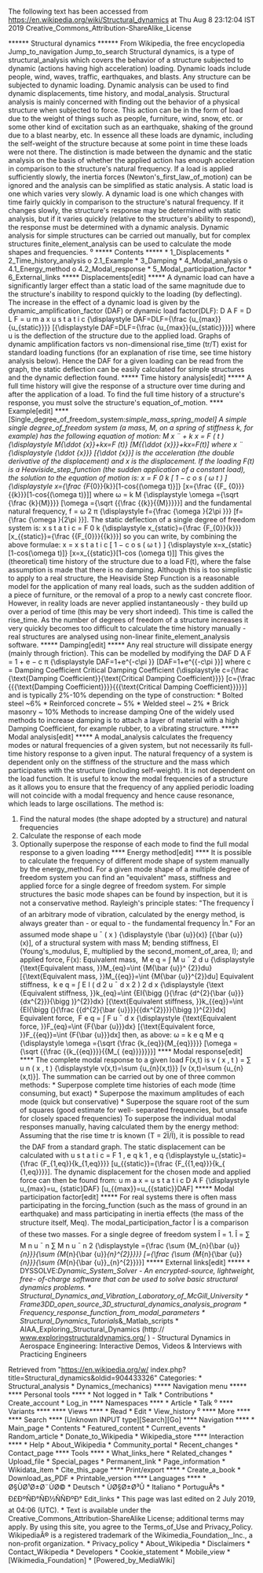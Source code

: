The following text has been accessed from https://en.wikipedia.org/wiki/Structural_dynamics at Thu Aug 8 23:12:04 IST 2019
Creative_Commons_Attribution-ShareAlike_License




















****** Structural dynamics ******
From Wikipedia, the free encyclopedia
Jump_to_navigation Jump_to_search
Structural dynamics, is a type of structural_analysis which covers the behavior
of a structure subjected to dynamic (actions having high acceleration) loading.
Dynamic loads include people, wind, waves, traffic, earthquakes, and blasts.
Any structure can be subjected to dynamic loading. Dynamic analysis can be used
to find dynamic displacements, time history, and modal_analysis.
Structural analysis is mainly concerned with finding out the behavior of a
physical structure when subjected to force. This action can be in the form of
load due to the weight of things such as people, furniture, wind, snow, etc. or
some other kind of excitation such as an earthquake, shaking of the ground due
to a blast nearby, etc. In essence all these loads are dynamic, including the
self-weight of the structure because at some point in time these loads were not
there. The distinction is made between the dynamic and the static analysis on
the basis of whether the applied action has enough acceleration in comparison
to the structure's natural frequency. If a load is applied sufficiently slowly,
the inertia forces (Newton's_first_law_of_motion) can be ignored and the
analysis can be simplified as static analysis.
A static load is one which varies very slowly. A dynamic load is one which
changes with time fairly quickly in comparison to the structure's natural
frequency. If it changes slowly, the structure's response may be determined
with static analysis, but if it varies quickly (relative to the structure's
ability to respond), the response must be determined with a dynamic analysis.
Dynamic analysis for simple structures can be carried out manually, but for
complex structures finite_element_analysis can be used to calculate the mode
shapes and frequencies.
⁰
***** Contents *****
    * 1_Displacements
    * 2_Time_history_analysis
          o 2.1_Example
    * 3_Damping
    * 4_Modal_analysis
          o 4.1_Energy_method
          o 4.2_Modal_response
    * 5_Modal_participation_factor
    * 6_External_links
***** Displacements[edit] *****
A dynamic load can have a significantly larger effect than a static load of the
same magnitude due to the structure's inability to respond quickly to the
loading (by deflecting). The increase in the effect of a dynamic load is given
by the dynamic_amplification_factor (DAF) or dynamic load factor(DLF):
         D A F = D L F =    u  m a x    u  s t a t i c       {\displaystyle
      DAF=DLF={\frac {u_{max}}{u_{static}}}}  [{\displaystyle DAF=DLF={\frac
      {u_{max}}{u_{static}}}}]
where u is the deflection of the structure due to the applied load.
Graphs of dynamic amplification factors vs non-dimensional rise_time (tr/T)
exist for standard loading functions (for an explanation of rise time, see time
history analysis below). Hence the DAF for a given loading can be read from the
graph, the static deflection can be easily calculated for simple structures and
the dynamic deflection found.
***** Time history analysis[edit] *****
A full time history will give the response of a structure over time during and
after the application of a load. To find the full time history of a structure's
response, you must solve the structure's equation_of_motion.
**** Example[edit] ****
[Single_degree_of_freedom_system:_simple_mass_spring_model]
A simple single degree_of_freedom system (a mass, M, on a spring of stiffness
k, for example) has the following equation of motion:
         M    x &#x00A8;    + k x = F ( t )   {\displaystyle M{\ddot {x}}+kx=F
      (t)}  [M{{\ddot  {x}}}+kx=F(t)]
where        x &#x00A8;      {\displaystyle {\ddot {x}}}  [{\ddot {x}}] is the
acceleration (the double derivative of the displacement) and x is the
displacement.
If the loading F(t) is a Heaviside_step_function (the sudden application of a
constant load), the solution to the equation of motion is:
         x =    F  0   k   [ 1 &#x2212; c o s  ( &#x03C9; t )  ]
      {\displaystyle x={\frac {F_{0}}{k}}[1-cos{(\omega t)}]}  [x={\frac  {{F_
      {0}}}{{k}}}[1-cos{(\omega t)}]]
where     &#x03C9; =    k M      {\displaystyle \omega ={\sqrt {\frac {k}{M}}}}
[\omega ={\sqrt  {{\frac  {{k}}{{M}}}}}] and the fundamental natural frequency,
f =   &#x03C9;  2 &#x03C0;      {\displaystyle f={\frac {\omega }{2\pi }}}  [f=
{\frac  {\omega }{2\pi }}].
The static deflection of a single degree of freedom system is:
          x  s t a t i c   =    F  0   k     {\displaystyle x_{static}={\frac
      {F_{0}}{k}}}  [x_{{static}}={\frac  {{F_{0}}}{{k}}}]
so you can write, by combining the above formulae:
         x =  x  s t a t i c   [ 1 &#x2212; c o s ( &#x03C9; t ) ]
      {\displaystyle x=x_{static}[1-cos(\omega t)]}  [x=x_{{static}}[1-cos
      (\omega t)]]
This gives the (theoretical) time history of the structure due to a load F(t),
where the false assumption is made that there is no damping.
Although this is too simplistic to apply to a real structure, the Heaviside
Step Function is a reasonable model for the application of many real loads,
such as the sudden addition of a piece of furniture, or the removal of a prop
to a newly cast concrete floor. However, in reality loads are never applied
instantaneously - they build up over a period of time (this may be very short
indeed). This time is called the rise_time.
As the number of degrees of freedom of a structure increases it very quickly
becomes too difficult to calculate the time history manually - real structures
are analysed using non-linear finite_element_analysis software.
***** Damping[edit] *****
Any real structure will dissipate energy (mainly through friction). This can be
modelled by modifying the DAF
         D A F = 1 +  e  &#x2212; c &#x03C0;     {\displaystyle DAF=1+e^{-c\pi
      }}  [DAF=1+e^{{-c\pi }}]
where     c =   Damping Coefficient Critical Damping Coefficient
{\displaystyle c={\frac {\text{Damping Coefficient}}{\text{Critical Damping
Coefficient}}}}  [c={\frac  {{{\text{Damping Coefficient}}}}{{{\text{Critical
Damping Coefficient}}}}}] and is typically 2%-10% depending on the type of
construction:
    * Bolted steel ~6%
    * Reinforced concrete ~ 5%
    * Welded steel ~ 2%
    * Brick masonry ~ 10%
Methods to increase damping
One of the widely used methods to increase damping is to attach a layer of
material with a high Damping Coefficient, for example rubber, to a vibrating
structure.
***** Modal analysis[edit] *****
A modal_analysis calculates the frequency modes or natural frequencies of a
given system, but not necessarily its full-time history response to a given
input. The natural frequency of a system is dependent only on the stiffness of
the structure and the mass which participates with the structure (including
self-weight). It is not dependent on the load function.
It is useful to know the modal frequencies of a structure as it allows you to
ensure that the frequency of any applied periodic loading will not coincide
with a modal frequency and hence cause resonance, which leads to large
oscillations.
The method is:
   1. Find the natural modes (the shape adopted by a structure) and natural
      frequencies
   2. Calculate the response of each mode
   3. Optionally superpose the response of each mode to find the full modal
      response to a given loading
**** Energy method[edit] ****
It is possible to calculate the frequency of different mode shape of system
manually by the energy_method. For a given mode shape of a multiple degree of
freedom system you can find an "equivalent" mass, stiffness and applied force
for a single degree of freedom system. For simple structures the basic mode
shapes can be found by inspection, but it is not a conservative method.
Rayleigh's principle states:
"The frequency Ï of an arbitrary mode of vibration, calculated by the energy
method, is always greater than - or equal to - the fundamental frequency Ïn."
For an assumed mode shape        u &#x00AF;    ( x )   {\displaystyle {\bar
{u}}(x)}  [{\bar  {u}}(x)], of a structural system with mass M; bending
stiffness, EI (Young's_modulus, E, multiplied by the second_moment_of_area, I);
and applied force, F(x):
          Equivalent mass,&#xA0;   M  e q   = &#x222B;  M     u &#x00AF;     2
      d u   {\displaystyle {\text{Equivalent mass, }}M_{eq}=\int {M{\bar {u}}^
      {2}}du}  [{\text{Equivalent mass, }}M_{{eq}}=\int {M{\bar  {u}}^{2}}du]
          Equivalent stiffness,&#xA0;   k  e q   = &#x222B;  E I   (       d  2
      u &#x00AF;      d  x  2         )    2    d x   {\displaystyle {\text
      {Equivalent stiffness, }}k_{eq}=\int {EI{\bigg (}{\frac {d^{2}{\bar {u}}}
      {dx^{2}}}{\bigg )}^{2}}dx}  [{\text{Equivalent stiffness, }}k_{{eq}}=\int
      {EI{\bigg (}{\frac  {{d^{2}{\bar  {u}}}}{{dx^{2}}}}{\bigg )}^{2}}dx]
          Equivalent force,&#xA0;   F  e q   = &#x222B;  F    u &#x00AF;     d
      x   {\displaystyle {\text{Equivalent force, }}F_{eq}=\int {F{\bar
      {u}}}dx}  [{\text{Equivalent force, }}F_{{eq}}=\int {F{\bar  {u}}}dx]
then, as above:
         &#x03C9; =     k  e q    M  e q        {\displaystyle \omega ={\sqrt
      {\frac {k_{eq}}{M_{eq}}}}}  [\omega ={\sqrt  {{\frac  {{k_{{eq}}}}{{M_{
      {eq}}}}}}}]
**** Modal response[edit] ****
The complete modal response to a given load F(x,t) is     v ( x , t ) =
&#x2211;   u  n   ( x , t )    {\displaystyle v(x,t)=\sum {u_{n}(x,t)}}  [v
(x,t)=\sum {u_{n}(x,t)}]. The summation can be carried out by one of three
common methods:
    * Superpose complete time histories of each mode (time consuming, but
      exact)
    * Superpose the maximum amplitudes of each mode (quick but conservative)
    * Superpose the square root of the sum of squares (good estimate for well-
      separated frequencies, but unsafe for closely spaced frequencies)
To superpose the individual modal responses manually, having calculated them by
the energy method:
Assuming that the rise time tr is known (T = 2Ï/Ï), it is possible to read
the DAF from a standard graph. The static displacement can be calculated with
u  s t a t i c   =    F  1 , e q    k  1 , e q       {\displaystyle u_{static}=
{\frac {F_{1,eq}}{k_{1,eq}}}}  [u_{{static}}={\frac  {F_{{1,eq}}}{k_{
{1,eq}}}}]. The dynamic displacement for the chosen mode and applied force can
then be found from:
          u  m a x   =  u  s t a t i c   D A F   {\displaystyle u_{max}=u_
      {static}DAF}  [u_{{max}}=u_{{static}}DAF]
***** Modal participation factor[edit] *****
For real systems there is often mass participating in the forcing_function
(such as the mass of ground in an earthquake) and mass participating in inertia
effects (the mass of the structure itself, Meq). The modal_participation_factor
Î is a comparison of these two masses. For a single degree of freedom system
Î = 1.
      Î     =    &#x2211;   M  n       u &#x00AF;     n      &#x2211;   M  n
      u &#x00AF;     n   2         {\displaystyle ={\frac {\sum {M_{n}{\bar
      {u}}_{n}}}{\sum {M_{n}{\bar {u}}_{n}^{2}}}}}  [={\frac  {\sum {M_{n}{\bar
      {u}}_{n}}}{\sum {M_{n}{\bar  {u}}_{n}^{2}}}}]
***** External links[edit] *****
    * DYSSOLVE:_Dynamic_System_Solver - An encrypted-source, lightweight, free-
      of-charge software that can be used to solve basic structural dynamics
      problems.
    * Structural_Dynamics_and_Vibration_Laboratory_of_McGill_University
    * Frame3DD_open_source_3D_structural_dynamics_analysis_program
    * Frequency_response_function_from_modal_parameters
    * Structural_Dynamics_Tutorials_&_Matlab_scripts
    * AIAA_Exploring_Structural_Dynamics (http://
      www.exploringstructuraldynamics.org/ ) - Structural Dynamics in Aerospace
      Engineering: Interactive Demos, Videos & Interviews with Practicing
      Engineers

Retrieved from "https://en.wikipedia.org/w/
index.php?title=Structural_dynamics&oldid=904433326"
Categories:
    * Structural_analysis
    * Dynamics_(mechanics)
***** Navigation menu *****
**** Personal tools ****
    * Not logged in
    * Talk
    * Contributions
    * Create_account
    * Log_in
**** Namespaces ****
    * Article
    * Talk
⁰
**** Variants ****
**** Views ****
    * Read
    * Edit
    * View_history
⁰
**** More ****
**** Search ****
[Unknown INPUT type][Search][Go]
**** Navigation ****
    * Main_page
    * Contents
    * Featured_content
    * Current_events
    * Random_article
    * Donate_to_Wikipedia
    * Wikipedia_store
**** Interaction ****
    * Help
    * About_Wikipedia
    * Community_portal
    * Recent_changes
    * Contact_page
**** Tools ****
    * What_links_here
    * Related_changes
    * Upload_file
    * Special_pages
    * Permanent_link
    * Page_information
    * Wikidata_item
    * Cite_this_page
**** Print/export ****
    * Create_a_book
    * Download_as_PDF
    * Printable_version
**** Languages ****
    * Ø§ÙØ¹Ø±Ø¨ÙØ©
    * Deutsch
    * ÙØ§Ø±Ø³Û
    * Italiano
    * PortuguÃªs
    * Ð£ÐºÑÐ°ÑÐ½ÑÑÐºÐ°
Edit_links
    * This page was last edited on 2 July 2019, at 04:06 (UTC).
    * Text is available under the Creative_Commons_Attribution-ShareAlike
      License; additional terms may apply. By using this site, you agree to the
      Terms_of_Use and Privacy_Policy. WikipediaÂ® is a registered trademark of
      the Wikimedia_Foundation,_Inc., a non-profit organization.
    * Privacy_policy
    * About_Wikipedia
    * Disclaimers
    * Contact_Wikipedia
    * Developers
    * Cookie_statement
    * Mobile_view
    * [Wikimedia_Foundation]
    * [Powered_by_MediaWiki]
